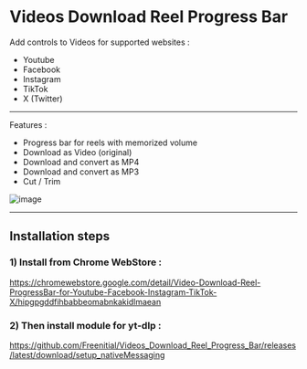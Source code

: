 # Videos Download Reel Progress Bar

Add controls to Videos for supported websites : 
- Youtube
- Facebook
- Instagram
- TikTok 
- X (Twitter)

---

Features : 
- Progress bar for reels with memorized volume
- Download as Video (original)
- Download and convert as MP4
- Download and convert as MP3
- Cut / Trim

![image](https://github.com/user-attachments/assets/a7586200-3f58-4adc-9e0e-79d9a91f4d2d)


---

## Installation steps

### 1) Install from Chrome WebStore : 
https://chromewebstore.google.com/detail/Video-Download-Reel-ProgressBar-for-Youtube-Facebook-Instagram-TikTok-X/hipgpgddfihbabbeomabnkakidlmaean

### 2) Then install module for yt-dlp :
https://github.com/Freenitial/Videos_Download_Reel_Progress_Bar/releases/latest/download/setup_nativeMessaging

